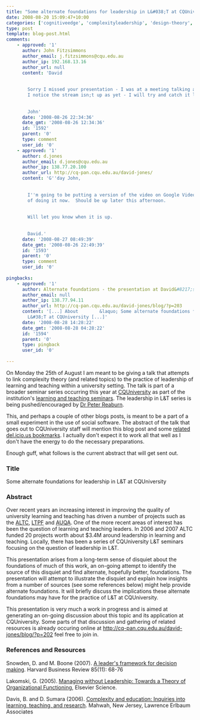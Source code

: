 ```yaml
---
title: "Some alternate foundations for leadership in L&#038;T at CQUniversity"
date: 2008-08-20 15:09:47+10:00
categories: ['cognitiveedge', 'complexityleadership', 'design-theory', 'elearning', 'plescquni']
type: post
template: blog-post.html
comments:
    - approved: '1'
      author: John Fitzsimmons
      author_email: j.fitzsimmons@cqu.edu.au
      author_ip: 192.168.13.16
      author_url: null
      content: 'David
    
    
        Sorry I missed your presentation - I was at a meeting talking about workloads.
        I notice the stream isn;t up as yet - I will try and catch it later in the week.
    
    
        John'
      date: '2008-08-26 22:34:36'
      date_gmt: '2008-08-26 12:34:36'
      id: '1592'
      parent: '0'
      type: comment
      user_id: '0'
    - approved: '1'
      author: d.jones
      author_email: d.jones@cqu.edu.au
      author_ip: 138.77.20.100
      author_url: http://cq-pan.cqu.edu.au/david-jones/
      content: 'G''day John,
    
    
        I''m going to be putting a version of the video on Google Video - in the process
        of doing it now.  Should be up later this afternoon.
    
    
        Will let you know when it is up.
    
    
        David.'
      date: '2008-08-27 08:49:39'
      date_gmt: '2008-08-26 22:49:39'
      id: '1593'
      parent: '0'
      type: comment
      user_id: '0'
    
pingbacks:
    - approved: '1'
      author: Alternate foundations - the presentation at David&#8217;s WebLog
      author_email: null
      author_ip: 138.77.94.11
      author_url: http://cq-pan.cqu.edu.au/david-jones/blog/?p=203
      content: '[...] About        &laquo; Some alternate foundations for leadership in
        L&#38;T at CQUniversity [...]'
      date: '2008-08-28 14:28:22'
      date_gmt: '2008-08-28 04:28:22'
      id: '1594'
      parent: '0'
      type: pingback
      user_id: '0'
    
---
```

On Monday the 25th of August I am meant to be giving a talk that attempts to link complexity theory (and related topics) to the practice of leadership of learning and teaching within a university setting. The talk is part of a broader seminar series occurring this year at [CQUniversity](http://www.cquniversity.edu.au/) as part of the institution's [learning and teaching seminars](http://learning.cqu.edu.au/staff_development/presentations/lt_seminars-presentations.htm). The leadership in L&T series is being pushed/encouraged by [Dr Peter Reaburn](http://fseh.cqu.edu.au/FCWViewer/staff.do?site=100&sid=REABURNP).

This, and perhaps a couple of other blogs posts, is meant to be a part of a small experiment in the use of social software. The abstract of the talk that goes out to CQUniversity staff will mention this blog post and some [related del.icio.us bookmarks](http://delicious.com/davidj1/complexityleadership). I actually don't expect it to work all that well as I don't have the energy to do the necessary preparations.

Enough guff, what follows is the current abstract that will get sent out.

### Title

Some alternate foundations for leadership in L&T at CQUniversity

### Abstract

Over recent years an increasing interest in improving the quality of university learning and teaching has driven a number of projects such as the [ALTC](http://www.altc.edu.au/carrick/go), [LTPF](http://www.dest.gov.au/sectors/higher_education/policy_issues_reviews/key_issues/learning_teaching/ltpf/) and [AUQA](http://www.auqa.edu.au/). One of the more recent areas of interest has been the question of learning and teaching leaders. In 2006 and 2007 ALTC funded 20 projects worth about $3.4M around leadership in learning and teaching. Locally, there has been a series of CQUniversity L&T seminars focusing on the question of leadership in L&T.

This presentation arises from a long-term sense of disquiet about the foundations of much of this work, an on-going attempt to identify the source of this disquiet and find alternate, hopefully better, foundations. The presentation will attempt to illustrate the disquiet and explain how insights from a number of sources (see some references below) might help provide alternate foundations. It will briefly discuss the implications these alternate foundations may have for the practice of L&T at CQUniversity.

This presentation is very much a work in progress and is aimed at generating an on-going discussion about this topic and its application at CQUniversity. Some parts of that discussion and gathering of related resources is already occuring online at http://cq-pan.cqu.edu.au/david-jones/blog/?p=202 feel free to join in.

### References and Resources

Snowden, D. and M. Boone (2007). [A leader's framework for decision making](http://www.harvardbusiness.com/hbsp/hbr/articles/article.jsp?ml_action=get-article&articleID=R0711C). Harvard Business Review 85(11): 68-76

Lakomski, G. (2005). [Managing without Leadership: Towards a Theory of Organizational Functioning](http://www.amazon.com/Managing-without-Leadership-Organizational-Functioning/dp/0080433529/), Elsevier Science.

Davis, B. and D. Sumara (2006). [Complexity and education: Inquiries into learning, teaching, and research](http://www.amazon.com/Complexity-Education-Inquiries-Learning-Teaching/dp/0805859357/). Mahwah, New Jersey, Lawrence Erlbaum Associates